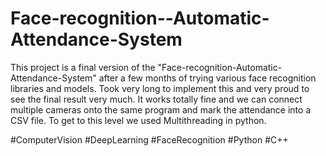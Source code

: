 # Face-recognition--Automatic-Attendance-System

This project is a final version of the "Face-recognition-Automatic-Attendance-System" after a few months of trying various face recognition libraries and models. Took very long to implement this and very proud to see the final result very much. It works totally fine and we can connect multiple cameras onto the same program and mark the attendance into a CSV file. To get to this level we used Multithreading in python.

#ComputerVision #DeepLearning #FaceRecognition #Python #C++
